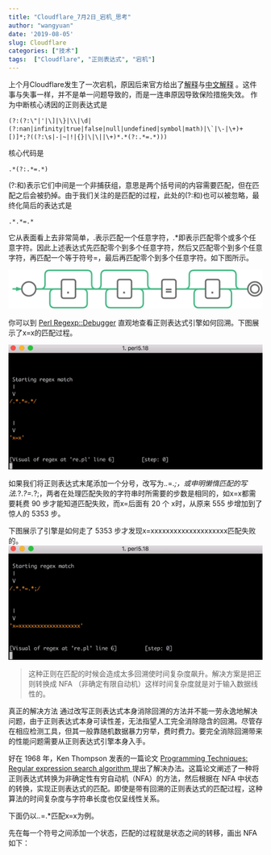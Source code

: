 ```yaml
---
title: "Cloudflare_7月2日_宕机_思考"
author: "wangyuan"
date: '2019-08-05'
slug: Cloudflare
categories: ["技术"]
tags:  ["Cloudflare", "正则表达式", "宕机"]
---
```

上个月Cloudflare发生了一次宕机，原因后来官方给出了[解释](https://new.blog.cloudflare.com/details-of-the-cloudflare-outage-on-july-2-2019/#appendix-about-regular-expression-backtracking)与[中文解释](https://blog.cloudflare.com/zh/details-of-the-cloudflare-outage-on-july-2-2019-zh) 。这件事与失事一样，并不是单一问题导致的，而是一连串原因导致保险措施失效。
作为中断核心诱因的正则表达式是 
```
(?:(?:\"|'|\]|\}|\\|\d|(?:nan|infinity|true|false|null|undefined|symbol|math)|\`|\-|\+)+[)]*;?((?:\s|-|~|!|{}|\|\||\+)*.*(?:.*=.*)))
```
核心代码是
```
.*(?:.*=.*)
```
(?:和)表示它们中间是一个非捕获组，意思是两个括号间的内容需要匹配，但在匹配之后会被扔掉。由于我们关注的是匹配的过程，此处的(?:和)也可以被忽略，最终化简后的表达式是
```
.*.*=.*
```
它从表面看上去非常简单，.表示匹配一个任意字符，.*即表示匹配零个或多个任意字符。因此上述表达式先匹配零个到多个任意字符，然后又匹配零个到多个任意字符，再匹配一个等于符号=，最后再匹配零个到多个任意字符。如下图所示。

![CloudflareNFA01](https://raw.githubusercontent.com/reticentfat/wangyuanfrank.com/master/static/images/CloudflareNFA01.png)

你可以到 [Perl Regexp::Debugger](https://metacpan.org/pod/Regexp::Debugger) 直观地查看正则表达式引擎如何回溯。下图展示了x=x的匹配过程。

![backtrackingSteps](https://raw.githubusercontent.com/reticentfat/wangyuanfrank.com/master/static/images/backtrackingSteps.gif)

如果我们将正则表达式末尾添加一个分号，改写为.*.*=.*;，或申明懒惰匹配的写法.*?.*?=.*?;，两者在处理匹配失败的字符串时所需要的步数是相同的，如x=x都需要耗费 90 步才能知道匹配失败，而x=后面有 20 个 x时，从原来 555 步增加到了惊人的 5353 步。

下图展示了引擎是如何走了 5353 步才发现x=xxxxxxxxxxxxxxxxxxxx匹配失败的。
![5353Steps](https://raw.githubusercontent.com/reticentfat/wangyuanfrank.com/master/static/images/5353.gif)
> 这种正则在匹配的时候会造成太多回溯使时间复杂度飙升。解决方案是把正则转换成 NFA （非确定有限自动机）这样时间复杂度就是对于输入数据线性的。

真正的解决方法
通过改写正则表达式本身消除回溯的方法并不能一劳永逸地解决问题，由于正则表达式本身可读性差，无法指望人工完全消除隐含的回溯。尽管存在相应检测工具，但其一般靠随机数据暴力穷举，费时费力。要完全消除回溯带来的性能问题需要从正则表达式引擎本身入手。

好在 1968 年，Ken Thompson 发表的一篇论文 [Programming Techniques: Regular expression search algorithm ](https://dl.acm.org/citation.cfm?doid=363347.363387)提出了解决办法。这篇论文阐述了一种将正则表达式转换为非确定性有穷自动机（NFA）的方法，然后根据在 NFA 中状态的转换，实现正则表达式的匹配。即使是带有回溯的正则表达式的匹配过程，这种算法的时间复杂度与字符串长度也仅呈线性关系。

下面仍以.*.*=.*匹配x=x为例。

先在每一个符号之间添加一个状态，匹配的过程就是状态之间的转移，画出 NFA 如下：
